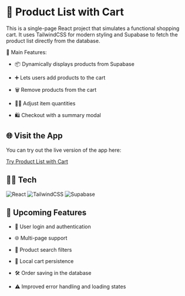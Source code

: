 # 🛒 Product List with Cart

This is a single-page React project that simulates a functional shopping cart. It uses TailwindCSS for modern styling and Supabase to fetch the product list directly from the database.

🧩 Main Features:

- 📦 Dynamically displays products from Supabase

- ➕ Lets users add products to the cart

- 🗑️ Remove products from the cart

- 🔼🔽 Adjust item quantities

- 🛍️ Checkout with a summary modal

## 🌐 Visit the App

You can try out the live version of the app here:

[Try Product List with Cart](https://)

## 🧑‍💻 Tech

![React](https://img.shields.io/badge/react-%2320232a.svg?style=for-the-badge&logo=react&logoColor=%2361DAFB)
![TailwindCSS](https://img.shields.io/badge/tailwindcss-%2338B2AC.svg?style=for-the-badge&logo=tailwind-css&logoColor=white)
![Supabase](https://img.shields.io/badge/Supabase-3ECF8E?style=for-the-badge&logo=supabase&logoColor=white)

## 🔮 Upcoming Features

- 🔐 User login and authentication

- 🌐 Multi-page support

- 🔎 Product search filters

- 💾 Local cart persistence

- 🛠️ Order saving in the database

- ⚠️ Improved error handling and loading states
